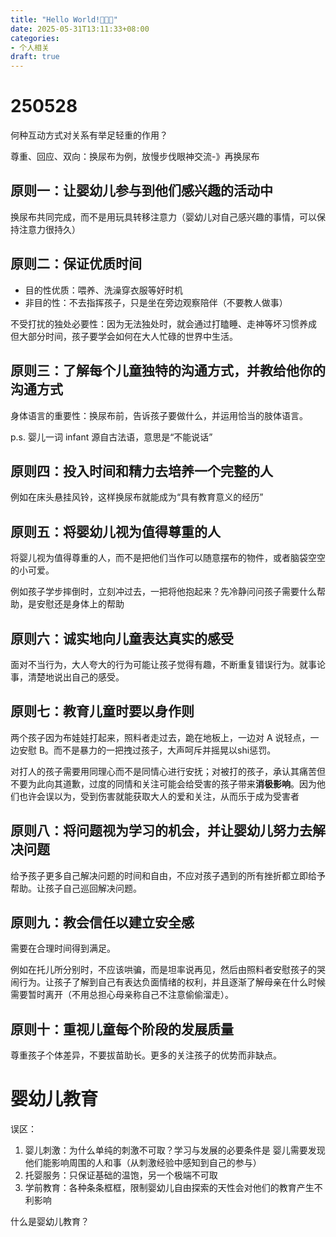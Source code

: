 ```yaml
---
title: "Hello World!🐣🐣🐣"
date: 2025-05-31T13:11:33+08:00
categories:
- 个人相关
draft: true
---
```


# 250528

何种互动方式对关系有举足轻重的作用？

尊重、回应、双向：换尿布为例，放慢步伐眼神交流-》再换尿布 

## 原则一：让婴幼儿参与到他们感兴趣的活动中
换尿布共同完成，而不是用玩具转移注意力（婴幼儿对自己感兴趣的事情，可以保持注意力很持久）

## 原则二：保证优质时间
- 目的性优质：喂养、洗澡穿衣服等好时机
- 非目的性：不去指挥孩子，只是坐在旁边观察陪伴（不要教人做事）

不受打扰的独处必要性：因为无法独处时，就会通过打瞌睡、走神等坏习惯养成
但大部分时间，孩子要学会如何在大人忙碌的世界中生活。

## 原则三：了解每个儿童独特的沟通方式，并教给他你的沟通方式
身体语言的重要性：换尿布前，告诉孩子要做什么，并运用恰当的肢体语言。

p.s. 婴儿一词 infant 源自古法语，意思是“不能说话”

## 原则四：投入时间和精力去培养一个完整的人
例如在床头悬挂风铃，这样换尿布就能成为“具有教育意义的经历”

## 原则五：将婴幼儿视为值得尊重的人 
将婴儿视为值得尊重的人，而不是把他们当作可以随意摆布的物件，或者脑袋空空的小可爱。

例如孩子学步摔倒时，立刻冲过去，一把将他抱起来？先冷静问问孩子需要什么帮助，是安慰还是身体上的帮助

## 原则六：诚实地向儿童表达真实的感受
面对不当行为，大人夸大的行为可能让孩子觉得有趣，不断重复错误行为。就事论事，清楚地说出自己的感受。

## 原则七：教育儿童时要以身作则
两个孩子因为布娃娃打起来，照料者走过去，跪在地板上，一边对 A 说轻点，一边安慰 B。而不是暴力的一把拽过孩子，大声呵斥并摇晃以shi惩罚。

对打人的孩子需要用同理心而不是同情心进行安抚；对被打的孩子，承认其痛苦但不要为此向其道歉，过度的同情和关注可能会给受害的孩子带来**消极影响**。因为他们也许会误以为，受到伤害就能获取大人的爱和关注，从而乐于成为受害者

## 原则八：将问题视为学习的机会，并让婴幼儿努力去解决问题
给予孩子更多自己解决问题的时间和自由，不应对孩子遇到的所有挫折都立即给予帮助。让孩子自己巡回解决问题。

## 原则九：教会信任以建立安全感
需要在合理时间得到满足。

例如在托儿所分别时，不应该哄骗，而是坦率说再见，然后由照料者安慰孩子的哭闹行为。让孩子了解到自己有表达负面情绪的权利，并且逐渐了解母亲在什么时候需要暂时离开（不用总担心母亲称自己不注意偷偷溜走）。

## 原则十：重视儿童每个阶段的发展质量
尊重孩子个体差异，不要拔苗助长。更多的关注孩子的优势而非缺点。

# 婴幼儿教育
误区：
1. 婴儿刺激：为什么单纯的刺激不可取？学习与发展的必要条件是 婴儿需要发现他们能影响周围的人和事（从刺激经验中感知到自己的参与）
2. 托婴服务：只保证基础的温饱，另一个极端不可取
3. 学前教育：各种条条框框，限制婴幼儿自由探索的天性会对他们的教育产生不利影响 

什么是婴幼儿教育？

